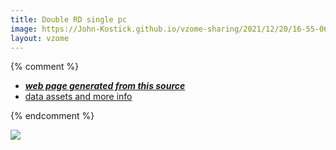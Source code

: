 ```yaml
---
title: Double RD single pc
image: https://John-Kostick.github.io/vzome-sharing/2021/12/20/16-55-06-Double-RD-single-pc/Double-RD-single-pc.png
layout: vzome
---
```


{% comment %}
 - [***web page generated from this source***][post]
 - [data assets and more info][github]

[post]: <https://John-Kostick.github.io/vzome-sharing/2021/12/20/Double-RD-single-pc-16-55-06.html>
[github]: <https://github.com/John-Kostick/vzome-sharing/tree/main/2021/12/20/16-55-06-Double-RD-single-pc/>
{% endcomment %}

<vzome-viewer style="width: 100%; height: 65vh;"
       src="https://John-Kostick.github.io/vzome-sharing/2021/12/20/16-55-06-Double-RD-single-pc/Double-RD-single-pc.vZome" >
  <img src="https://John-Kostick.github.io/vzome-sharing/2021/12/20/16-55-06-Double-RD-single-pc/Double-RD-single-pc.png" />
</vzome-viewer>